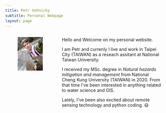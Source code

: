 ```yaml
---
title: Petr Vohnicky
subtitle: Personal Webpage
layout: page
---
```

<div class="columns">
  <div class="column">
		<figure class="image is-3by4">
          <img src="img/P.jpg" alt="Placeholder image">
        </figure>
  </div>
  <div class="column">
	<p>Hello and Welcome on my personal website.</p>
	<p>I am Petr and currenly I live and work in Taipei City (TAIWAN) as a reseach assitant at National Taiwan University.</p>
	<p>I received my MSc. degree in <em>Natural hazards mitigation and management</em> from National Cheng Kung University (TAIWAN) in 2020. From that time I've been interested in anything related to water science and GIS.</p>
	<p>Lately, I've been also excited about remote sensing technology and python coding. 😃</p>
  </div>
</div>


